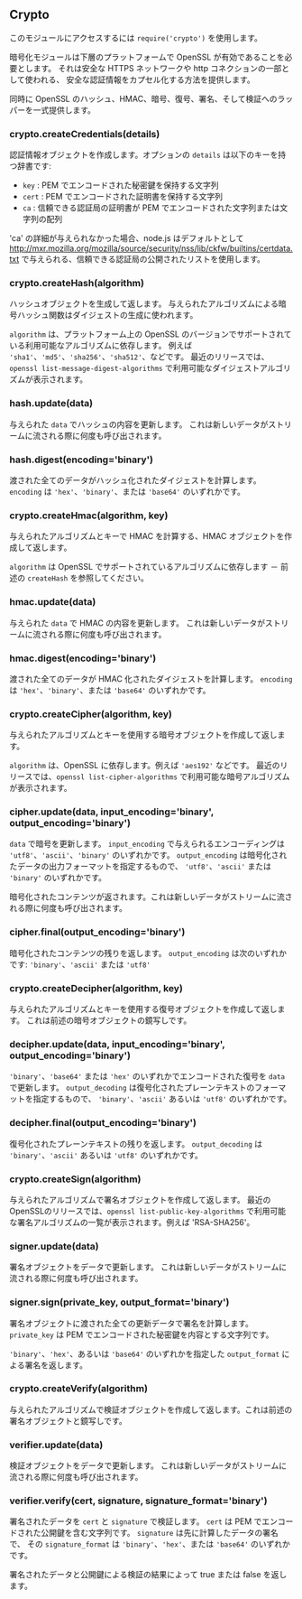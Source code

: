 ## Crypto

<!--

Use `require('crypto')` to access this module.

-->
このモジュールにアクセスするには `require('crypto')` を使用します。

<!--

The crypto module requires OpenSSL to be available on the underlying platform.
It offers a way of encapsulating secure credentials to be used as part
of a secure HTTPS net or http connection.

-->
暗号化モジュールは下層のプラットフォームで OpenSSL が有効であることを必要とします。
それは安全な HTTPS ネットワークや http コネクションの一部として使われる、
安全な認証情報をカプセル化する方法を提供します。

<!--

It also offers a set of wrappers for OpenSSL's hash, hmac, cipher, decipher, sign and verify methods.

-->
同時に OpenSSL のハッシュ、HMAC、暗号、復号、署名、そして検証へのラッパーを一式提供します。

### crypto.createCredentials(details)

<!--

Creates a credentials object, with the optional details being a dictionary with keys:

-->
認証情報オブジェクトを作成します。オプションの `details` は以下のキーを持つ辞書です:

<!--

* `key` : a string holding the PEM encoded private key
* `cert` : a string holding the PEM encoded certificate
* `ca` : either a string or list of strings of PEM encoded CA certificates to trust.

-->
* `key` : PEM でエンコードされた秘密鍵を保持する文字列
* `cert` : PEM でエンコードされた証明書を保持する文字列
* `ca` : 信頼できる認証局の証明書が PEM でエンコードされた文字列または文字列の配列

<!--

If no 'ca' details are given, then node.js will use the default publicly trusted list of CAs as given in
<http://mxr.mozilla.org/mozilla/source/security/nss/lib/ckfw/builtins/certdata.txt>.

-->
'ca' の詳細が与えられなかった場合、node.js はデフォルトとして
<http://mxr.mozilla.org/mozilla/source/security/nss/lib/ckfw/builtins/certdata.txt>
で与えられる、信頼できる認証局の公開されたリストを使用します。


### crypto.createHash(algorithm)

<!--

Creates and returns a hash object, a cryptographic hash with the given algorithm
which can be used to generate hash digests.

-->
ハッシュオブジェクトを生成して返します。
与えられたアルゴリズムによる暗号ハッシュ関数はダイジェストの生成に使われます。

<!--

`algorithm` is dependent on the available algorithms supported by the version
of OpenSSL on the platform. Examples are `'sha1'`, `'md5'`, `'sha256'`, `'sha512'`, etc.
On recent releases, `openssl list-message-digest-algorithms` will display the available digest algorithms.

-->
`algorithm` は、プラットフォーム上の OpenSSL 
のバージョンでサポートされている利用可能なアルゴリズムに依存します。
例えば `'sha1'`、`'md5'`、`'sha256'`、`'sha512'`、などです。
最近のリリースでは、`openssl list-message-digest-algorithms`
で利用可能なダイジェストアルゴリズムが表示されます。

### hash.update(data)

<!--

Updates the hash content with the given `data`.
This can be called many times with new data as it is streamed.

-->
与えられた `data` でハッシュの内容を更新します。
これは新しいデータがストリームに流される際に何度も呼び出されます。

### hash.digest(encoding='binary')

<!--

Calculates the digest of all of the passed data to be hashed.
The `encoding` can be `'hex'`, `'binary'` or `'base64'`.

-->
渡された全てのデータがハッシュ化されたダイジェストを計算します。
`encoding` は `'hex'`、`'binary'`、または `'base64'` のいずれかです。


### crypto.createHmac(algorithm, key)

<!--

Creates and returns a hmac object, a cryptographic hmac with the given algorithm and key.

-->
与えられたアルゴリズムとキーで HMAC を計算する、HMAC オブジェクトを作成して返します。

<!--

`algorithm` is dependent on the available algorithms supported by OpenSSL - see createHash above.
`key` is the hmac key to be used.

-->
`algorithm` は OpenSSL でサポートされているアルゴリズムに依存します － 
前述の `createHash` を参照してください。

### hmac.update(data)

<!--

Update the hmac content with the given `data`.
This can be called many times with new data as it is streamed.

-->
与えられた `data` で HMAC の内容を更新します。
これは新しいデータがストリームに流される際に何度も呼び出されます。

### hmac.digest(encoding='binary')

<!--

Calculates the digest of all of the passed data to the hmac.
The `encoding` can be `'hex'`, `'binary'` or `'base64'`.

-->
渡された全てのデータが HMAC 化されたダイジェストを計算します。
`encoding` は `'hex'`、`'binary'`、または `'base64'` のいずれかです。


### crypto.createCipher(algorithm, key)

<!--

Creates and returns a cipher object, with the given algorithm and key.

-->
与えられたアルゴリズムとキーを使用する暗号オブジェクトを作成して返します。

<!--

`algorithm` is dependent on OpenSSL, examples are `'aes192'`, etc.
On recent releases, `openssl list-cipher-algorithms` will display the available cipher algorithms.

-->
`algorithm` は、OpenSSL に依存します。例えば `'aes192'` などです。
最近のリリースでは、`openssl list-cipher-algorithms`
で利用可能な暗号アルゴリズムが表示されます。

### cipher.update(data, input_encoding='binary', output_encoding='binary')

<!--

Updates the cipher with `data`, the encoding of which is given in `input_encoding`
and can be `'utf8'`, `'ascii'` or `'binary'`. The `output_encoding` specifies
the output format of the enciphered data, and can be `'binary'`, `'base64'` or `'hex'`.

-->
`data` で暗号を更新します。
`input_encoding` で与えられるエンコーディングは `'utf8'`、`'ascii'`、`'binary'` のいずれかです。
`output_encoding` は暗号化されたデータの出力フォーマットを指定するもので、
`'utf8'`、`'ascii'` または `'binary'` のいずれかです。

<!--

Returns the enciphered contents, and can be called many times with new data as it is streamed.

-->
暗号化されたコンテンツが返されます。これは新しいデータがストリームに流される際に何度も呼び出されます。

### cipher.final(output_encoding='binary')

<!--

Returns any remaining enciphered contents, with `output_encoding` being one of: `'binary'`, `'ascii'` or `'utf8'`.

-->
暗号化されたコンテンツの残りを返します。
`output_encoding` は次のいずれかです: `'binary'`、`'ascii'` または `'utf8'`

### crypto.createDecipher(algorithm, key)

<!--

Creates and returns a decipher object, with the given algorithm and key.
This is the mirror of the cipher object above.

-->
与えられたアルゴリズムとキーを使用する復号オブジェクトを作成して返します。
これは前述の暗号オブジェクトの鏡写しです。

### decipher.update(data, input_encoding='binary', output_encoding='binary')

<!--

Updates the decipher with `data`, which is encoded in `'binary'`, `'base64'` or `'hex'`.
The `output_decoding` specifies in what format to return the deciphered plaintext: `'binary'`, `'ascii'` or `'utf8'`.

-->
`'binary'`、`'base64'` または `'hex'` のいずれかでエンコードされた復号を `data` で更新します。
`output_decoding` は復号化されたプレーンテキストのフォーマットを指定するもので、
`'binary'`、`'ascii'` あるいは `'utf8'` のいずれかです。

### decipher.final(output_encoding='binary')

<!--

Returns any remaining plaintext which is deciphered,
with `output_encoding' being one of: `'binary'`, `'ascii'` or `'utf8'`.

-->
復号化されたプレーンテキストの残りを返します。
`output_decoding` は `'binary'`、`'ascii'` あるいは `'utf8'` のいずれかです。


### crypto.createSign(algorithm)

<!--

Creates and returns a signing object, with the given algorithm.
On recent OpenSSL releases, `openssl list-public-key-algorithms` will display
the available signing algorithms. Examples are `'RSA-SHA256'`.

-->
与えられたアルゴリズムで署名オブジェクトを作成して返します。
最近のOpenSSLのリリースでは、`openssl list-public-key-algorithms`
で利用可能な署名アルゴリズムの一覧が表示されます。例えば 'RSA-SHA256'。

### signer.update(data)

<!--

Updates the signer object with data.
This can be called many times with new data as it is streamed.

-->
署名オブジェクトをデータで更新します。
これは新しいデータがストリームに流される際に何度も呼び出されます。

### signer.sign(private_key, output_format='binary')

<!--

Calculates the signature on all the updated data passed through the signer.
`private_key` is a string containing the PEM encoded private key for signing.

-->
署名オブジェクトに渡された全ての更新データで署名を計算します。
`private_key` は PEM でエンコードされた秘密鍵を内容とする文字列です。

<!--

Returns the signature in `output_format` which can be `'binary'`, `'hex'` or `'base64'`.

-->
`'binary'`、`'hex'`、あるいは `'base64'` のいずれかを指定した `output_format` による署名を返します。

### crypto.createVerify(algorithm)

<!--

Creates and returns a verification object, with the given algorithm.
This is the mirror of the signing object above.

-->
与えられたアルゴリズムで検証オブジェクトを作成して返します。これは前述の署名オブジェクトと鏡写しです。

### verifier.update(data)

<!--

Updates the verifier object with data.
This can be called many times with new data as it is streamed.

-->
検証オブジェクトをデータで更新します。
これは新しいデータがストリームに流される際に何度も呼び出されます。

### verifier.verify(cert, signature, signature_format='binary')

<!--

Verifies the signed data by using the `cert` which is a string containing
the PEM encoded public key, and `signature`, which is the previously calculates
signature for the data, in the `signature_format` which can be `'binary'`, `'hex'` or `'base64'`.

-->
署名されたデータを `cert` と `signature` で検証します。
`cert` は PEM でエンコードされた公開鍵を含む文字列です。
`signature` は先に計算したデータの署名で、
その `signature_format` は `'binary'`、`'hex'`、または `'base64'` のいずれかです。

<!--

Returns true or false depending on the validity of the signature for the data and public key.

-->
署名されたデータと公開鍵による検証の結果によって true または false を返します。
